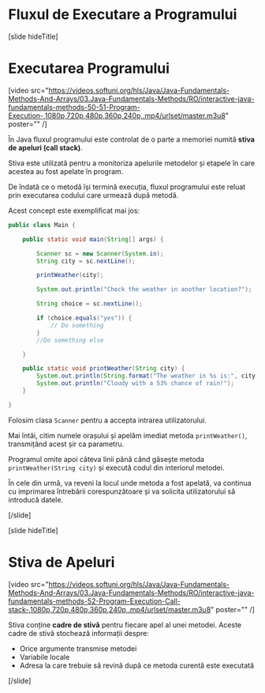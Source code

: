 # Fluxul de Executare a Programului

[slide hideTitle]

# Executarea Programului

[video src="https://videos.softuni.org/hls/Java/Java-Fundamentals-Methods-And-Arrays/03.Java-Fundamentals-Methods/RO/interactive-java-fundamentals-methods-50-51-Program-Execution-,1080p,720p,480p,360p,240p,.mp4/urlset/master.m3u8" poster="" /]

În Java fluxul programului este controlat de o parte a memoriei numită **stiva de apeluri (call stack)**.

Stiva este utilizată pentru a monitoriza apelurile metodelor și etapele în care acestea au fost apelate în program.

De îndată ce o metodă își termină execuția, fluxul programului este reluat prin executarea codului care urmează după metodă.

Acest concept este exemplificat mai jos:

```java
public class Main {

    public static void main(String[] args) {

        Scanner sc = new Scanner(System.in);
        String city = sc.nextLine();

        printWeather(city);

        System.out.println("Check the weather in another location?");

        String choice = sc.nextLine();

        if (choice.equals("yes")) {
            // Do something
        }
        //Do something else

    }

    public static void printWeather(String city) {
        System.out.println(String.format("The weather in %s is:", city));
        System.out.println("Cloudy with a 53% chance of rain!");
    }

}
```

Folosim clasa `Scanner` pentru a accepta intrarea utilizatorului.

Mai întâi, citim numele orașului și apelăm imediat metoda `printWeather()`, transmițând acest șir ca parametru.

Programul omite apoi câteva linii până când găsește metoda `printWeather(String city)` și execută codul din interiorul metodei.

În cele din urmă, va reveni la locul unde metoda a fost apelată, va continua cu imprimarea întrebării corespunzătoare și va solicita utilizatorului să introducă datele.

[/slide]

[slide hideTitle]

# Stiva de Apeluri

[video src="https://videos.softuni.org/hls/Java/Java-Fundamentals-Methods-And-Arrays/03.Java-Fundamentals-Methods/RO/interactive-java-fundamentals-methods-52-Program-Execution-Call-stack-,1080p,720p,480p,360p,240p,.mp4/urlset/master.m3u8" poster="" /]

Stiva conține **cadre de stivă** pentru fiecare apel al unei metodei. Aceste cadre de stivă stochează informații despre:

- Orice argumente transmise metodei
- Variabile locale
- Adresa la care trebuie să revină după ce metoda curentă este executată


[/slide]
